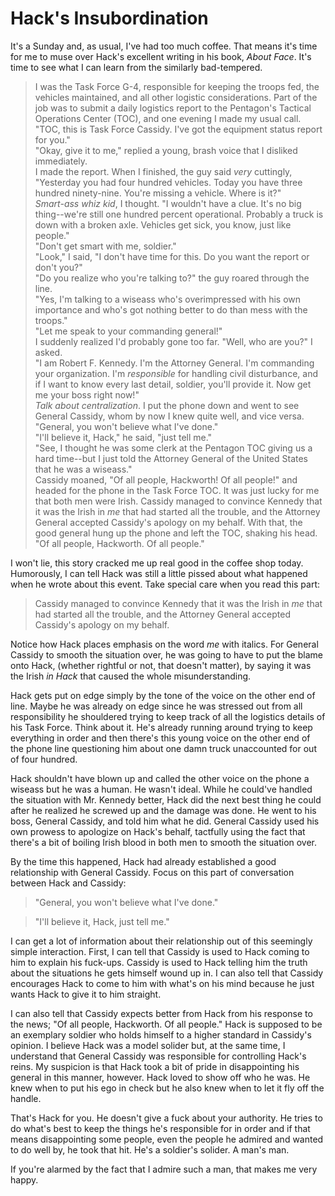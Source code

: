 # Hack's Insubordination
It's a Sunday and, as usual, I've had too much coffee. That means it's time for me to muse over Hack's excellent writing in his book, *About Face*. It's time to see what I can learn from the similarly bad-tempered.
> I was the Task Force G-4, responsible for keeping the troops fed, the vehicles maintained, and all other logistic considerations. Part of the job was to submit a daily logistics report to the Pentagon's Tactical Operations Center (TOC), and one evening I made my usual call.  
"TOC, this is Task Force Cassidy. I've got the equipment status report for you."  
"Okay, give it to me," replied a young, brash voice that I disliked immediately.  
I made the report. When I finished, the guy said *very* cuttingly, "Yesterday you had four hundred vehicles. Today you have three hundred ninety-nine. You're missing a vehicle. Where is it?"  
*Smart-ass whiz kid*, I thought. "I wouldn't have a clue. It's no big thing--we're still one hundred percent operational. Probably a truck is down with a broken axle. Vehicles get sick, you know, just like people."  
"Don't get smart with me, soldier."  
"Look," I said, "I don't have time for this. Do you want the report or don't you?"  
"Do you realize who you're talking to?" the guy roared through the line.  
"Yes, I'm talking to a wiseass who's overimpressed with his own importance and who's got nothing better to do than mess with the troops."  
"Let me speak to your commanding general!"  
I suddenly realized I'd probably gone too far. "Well, who are you?" I asked.  
"I am Robert F. Kennedy. I'm the Attorney General. I'm commanding your organization. I'm *responsible* for handling civil disturbance, and if I want to know every last detail, soldier, you'll provide it. Now get me your boss right now!"  
*Talk about centralization*. I put the phone down and went to see General Cassidy, whom by now I knew quite well, and vice versa. "General, you won't believe what I've done."  
"I'll believe it, Hack," he said, "just tell me."  
"See, I thought he was some clerk at the Pentagon TOC giving us a hard time--but I just told the Attorney General of the United States that he was a wiseass."  
Cassidy moaned, "Of all people, Hackworth! Of all people!" and headed for the phone in the Task Force TOC. It was just lucky for me that both men were Irish. Cassidy managed to convince Kennedy that it was the Irish in *me* that had started all the trouble, and the Attorney General accepted Cassidy's apology on my behalf. With that, the good general hung up the phone and left the TOC, shaking his head. "Of all people, Hackworth. Of all people."

I won't lie, this story cracked me up real good in the coffee shop today. Humorously, I can tell Hack was still a little pissed about what happened when he wrote about this event. Take special care when you read this part:
> Cassidy managed to convince Kennedy that it was the Irish in *me* that had started all the trouble, and the Attorney General accepted Cassidy's apology on my behalf.

Notice how Hack places emphasis on the word *me* with italics. For General Cassidy to smooth the situation over, he was going to have to put the blame onto Hack, (whether rightful or not, that doesn't matter), by saying it was the Irish *in Hack* that caused the whole misunderstanding.

Hack gets put on edge simply by the tone of the voice on the other end of line. Maybe he was already on edge since he was stressed out from all responsibility he shouldered trying to keep track of all the logistics details of his Task Force. Think about it. He's already running around trying to keep everything in order and then there's this young voice on the other end of the phone line questioning him about one damn truck unaccounted for out of four hundred.

Hack shouldn't have blown up and called the other voice on the phone a wiseass but he was a human. He wasn't ideal. While he could've handled the situation  with Mr. Kennedy better, Hack did the next best thing he could after he realized he screwed up and the damage was done. He went to his boss, General Cassidy, and told him what he did. General Cassidy used his own prowess to apologize on Hack's behalf, tactfully using the fact that there's a bit of boiling Irish blood in both men to smooth the situation over.

By the time this happened, Hack had already established a good relationship with General Cassidy. Focus on this part of conversation between Hack and Cassidy:
> "General, you won't believe what I've done."  

> "I'll believe it, Hack, just tell me."

I can get a lot of information about their relationship out of this seemingly simple interaction. First, I can tell that Cassidy is used to Hack coming to him to explain his fuck-ups. Cassidy is used to Hack telling him the truth about the situations he gets himself wound up in. I can also tell that Cassidy encourages Hack to come to him with what's on his mind because he just wants Hack to give it to him straight.

I can also tell that Cassidy expects better from Hack from his response to the news; "Of all people, Hackworth. Of all people." Hack is supposed to be an exemplary soldier who holds himself to a higher standard in Cassidy's opinion. I believe Hack was a model solider but, at the same time, I understand that General Cassidy was responsible for controlling Hack's reins. My suspicion is that Hack took a bit of pride in disappointing his general in this manner, however. Hack loved to show off who he was. He knew when to put his ego in check but he also knew when to let it fly off the handle.

That's Hack for you. He doesn't give a fuck about your authority. He tries to do what's best to keep the things he's responsible for in order and if that means disappointing some people, even the people he admired and wanted to do well by, he took that hit. He's a soldier's solider. A man's man.

If you're alarmed by the fact that I admire such a man, that makes me very happy.
